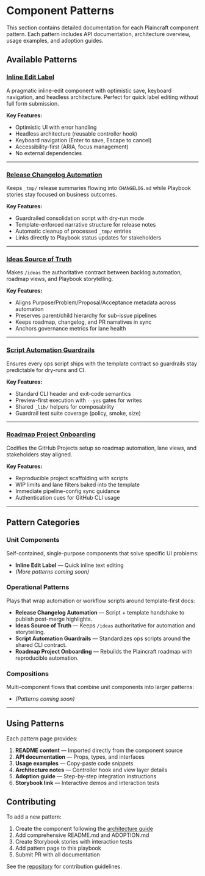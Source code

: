 # Component Patterns

This section contains detailed documentation for each Plaincraft component pattern. Each pattern includes API documentation, architecture overview, usage examples, and adoption guides.

## Available Patterns

### [Inline Edit Label](/patterns/inline-edit-label)

A pragmatic inline-edit component with optimistic save, keyboard navigation, and headless architecture. Perfect for quick label editing without full form submission.

**Key Features:**

- Optimistic UI with error handling
- Headless architecture (reusable controller hook)
- Keyboard navigation (Enter to save, Escape to cancel)
- Accessibility-first (ARIA, focus management)
- No external dependencies

---

### [Release Changelog Automation](/patterns/release-changelog-automation)

Keeps `_tmp/` release summaries flowing into `CHANGELOG.md` while Playbook stories stay focused on business outcomes.

**Key Features:**

- Guardrailed consolidation script with dry-run mode
- Template-enforced narrative structure for release notes
- Automatic cleanup of processed `_tmp/` entries
- Links directly to Playbook status updates for stakeholders

---

### [Ideas Source of Truth](/patterns/ideas-source-of-truth)

Makes `/ideas` the authoritative contract between backlog automation, roadmap views, and Playbook storytelling.

**Key Features:**

- Aligns Purpose/Problem/Proposal/Acceptance metadata across automation
- Preserves parent/child hierarchy for sub-issue pipelines
- Keeps roadmap, changelog, and PR narratives in sync
- Anchors governance metrics for lane health

---

### [Script Automation Guardrails](/patterns/script-automation-guardrails)

Ensures every ops script ships with the template contract so guardrails stay predictable for dry-runs and CI.

**Key Features:**

- Standard CLI header and exit-code semantics
- Preview-first execution with `--yes` gates for writes
- Shared `_lib/` helpers for composability
- Guardrail test suite coverage (policy, smoke, size)

---

### [Roadmap Project Onboarding](/patterns/roadmap-project-onboarding)

Codifies the GitHub Projects setup so roadmap automation, lane views, and stakeholders stay aligned.

**Key Features:**

- Reproducible project scaffolding with scripts
- WIP limits and lane filters baked into the template
- Immediate pipeline-config sync guidance
- Authentication cues for GitHub CLI usage

---

## Pattern Categories

### Unit Components

Self-contained, single-purpose components that solve specific UI problems:

- **Inline Edit Label** — Quick inline text editing
- _(More patterns coming soon)_

### Operational Patterns

Plays that wrap automation or workflow scripts around template-first docs:

- **Release Changelog Automation** — Script + template handshake to publish post-merge highlights.
- **Ideas Source of Truth** — Keeps `/ideas` authoritative for automation and storytelling.
- **Script Automation Guardrails** — Standardizes ops scripts around the shared CLI contract.
- **Roadmap Project Onboarding** — Rebuilds the Plaincraft roadmap with reproducible automation.

### Compositions

Multi-component flows that combine unit components into larger patterns:

- _(Patterns coming soon)_

---

## Using Patterns

Each pattern page provides:

1. **README content** — Imported directly from the component source
2. **API documentation** — Props, types, and interfaces
3. **Usage examples** — Copy-paste code snippets
4. **Architecture notes** — Controller hook and view layer details
5. **Adoption guide** — Step-by-step integration instructions
6. **Storybook link** — Interactive demos and interaction tests

## Contributing

To add a new pattern:

1. Create the component following the [architecture guide](/architecture)
2. Add comprehensive README.md and ADOPTION.md
3. Create Storybook stories with interaction tests
4. Add pattern page to this playbook
5. Submit PR with all documentation

See the [repository](https://github.com/louis-pvs/plaincraft) for contribution guidelines.
